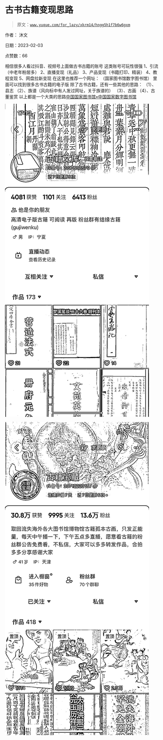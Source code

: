 # 古书古籍变现思路

> 原文：[`www.yuque.com/for_lazy/xkrm14/hngg5h1f7b6w6gxm`](https://www.yuque.com/for_lazy/xkrm14/hngg5h1f7b6w6gxm)

作者： 沐文 

日期：2023-02-03 

点赞数：66 

相信很多人看过抖音、视频号上面做古书古籍的账号 这类账号可玩性很强 1、引流（中老年粉居多） 2、直播变现（礼品） 3、产品变现（书籍打印、精装） 4、教程变现 5、网盘拉新变现 在这里也推荐一个网址： （国家图书馆数字图书馆） 里面可以找到很多古书古籍的电子版 除了古书古籍，还有一些其他的思路： （1）、县志 （2）、族谱（风向标中有人发过网址，关于族谱的） （3）、古画 （4）、古董鉴赏 以上都是一个大类的思路[中国国家图书馆•中国国家数字图书馆](http://www.nlc.cn/dsb_zyyfw/gj/gjzyk/) 

![](img/600cbb47b17f185641517c6df863b1a1.png)  

![](img/0e755159ffaf8737ed5a061b956b1e0a.png)  

